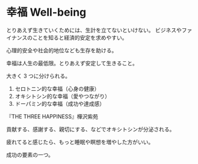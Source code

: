 # 幸福 Well-being

とりあえず生きていくためには、生計を立てないといけない。
ビジネスやファイナンスのことを知ると経済的安定を求めやすい。

心理的安全や社会的地位なども生存を助ける。

幸福は人生の最低限。とりあえず安定して生きること。

大きく 3 つに分けられる。

1. セロトニン的な幸福（心身の健康）
2. オキシトシン的な幸福（愛やつながり）
3. ドーパミン的な幸福（成功や達成感）

『THE THREE HAPPINESS』樺沢紫苑

貢献する、感謝する、親切にする、などでオキシトシンが分泌される。

疲れてると感じたら、もっと睡眠や瞑想を増やした方がいい。

成功の要素の一つ。
